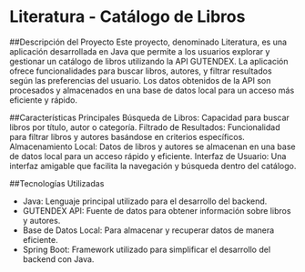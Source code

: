 <h1> Literatura - Catálogo de Libros </h1>
##Descripción del Proyecto
Este proyecto, denominado Literatura, es una aplicación desarrollada en Java que permite a los usuarios explorar y gestionar un catálogo de libros utilizando la API GUTENDEX. La aplicación ofrece funcionalidades para buscar libros, autores, y filtrar resultados según las preferencias del usuario. Los datos obtenidos de la API son procesados y almacenados en una base de datos local para un acceso más eficiente y rápido.

##Características Principales
Búsqueda de Libros: Capacidad para buscar libros por título, autor o categoría.
Filtrado de Resultados: Funcionalidad para filtrar libros y autores basándose en criterios específicos.
Almacenamiento Local: Datos de libros y autores se almacenan en una base de datos local para un acceso rápido y eficiente.
Interfaz de Usuario: Una interfaz amigable que facilita la navegación y búsqueda dentro del catálogo.

##Tecnologías Utilizadas
- Java: Lenguaje principal utilizado para el desarrollo del backend.
- GUTENDEX API: Fuente de datos para obtener información sobre libros y autores.
- Base de Datos Local: Para almacenar y recuperar datos de manera eficiente.
- Spring Boot: Framework utilizado para simplificar el desarrollo del backend con Java.
